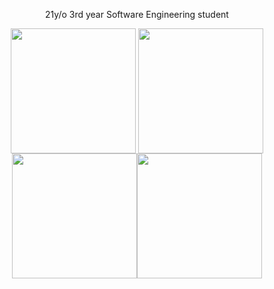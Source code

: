 <div align="center">
  <p>21y/o 3rd year Software Engineering student</p>
  <!-- Waka Time Card -->
  <img align="top" height="200" src="https://github-readme-stats.vercel.app/api/wakatime?username=minosh&layout=compact&theme=tokyonight&hide_border=true&hide=HTML&custom_title=Time%20Spent%20Coding"/>
  <!-- GitHub Stats Card -->  
  <img align="top" height="200" src="https://github-readme-stats.vercel.app/api?username=aminokun&show_icons=true&theme=tokyonight&hide_border=true&include_all_commits=true&rank_icon=github&custom_title=My%20GitHub%20Stats"/>
  
  <!-- Flex container for the two cards -->
  <div style="display: flex; justify-content: center;">
    <!-- GitHub Top Language Card -->
    <img align="top" height="200" src="https://github-readme-stats.vercel.app/api/top-langs/?username=aminokun&langs_count=6&layout=compact&theme=tokyonight&hide_border=true&hide=HTML&custom_title=Top%20Languages"/>
    <!-- LeetCode Card -->
    <img align="top" height="200" src="https://leetcode.card.workers.dev/aminokun?theme=nord&font=baloo&extension=null"/>
  </div>
</div>
